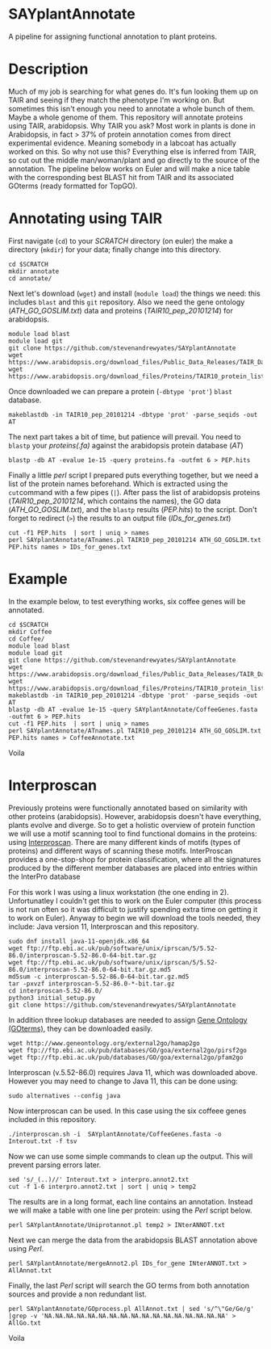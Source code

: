 # SAYplantAnnotate

A pipeline for assigning functional annotation to plant proteins.

# Description
Much of my job is searching for what genes do. It's fun looking them up on TAIR and seeing if they match the phenotype I'm working on. But sometimes this isn't enough you need to annotate a whole bunch of them. Maybe a whole genome of them. This repository will annotate proteins using TAIR, arabidopsis. Why TAIR you ask? Most work in plants is done in Arabidopsis, in fact > 37% of protein annotation comes from direct experimental evidence. Meaning somebody in a labcoat has actually worked on this. So why not use this? Everything else is inferred from TAIR, so cut out the middle man/woman/plant and go directly to the source of the annotation. The pipeline below works on Euler and will make a nice table with the corresponding best BLAST hit from TAIR and its associated GOterms (ready formatted for TopGO).

# Annotating using TAIR

First navigate (`cd`) to your *SCRATCH* directory (on euler) the make a directory (`mkdir`) for your data; finally change into this directory.
```
cd $SCRATCH
mkdir annotate
cd annotate/
```

Next let's download (`wget`) and install (`module load`) the things we need: this includes `blast` and this `git` repository. Also we need the gene ontology (*ATH_GO_GOSLIM.txt*) data and proteins (*TAIR10_pep_20101214*) for arabidopsis.

```
module load blast
module load git
git clone https://github.com/stevenandrewyates/SAYplantAnnotate
wget https://www.arabidopsis.org/download_files/Public_Data_Releases/TAIR_Data_20140630/ATH_GO_GOSLIM.txt
wget https://www.arabidopsis.org/download_files/Proteins/TAIR10_protein_lists/TAIR10_pep_20101214
```

Once downloaded we can prepare a protein (`-dbtype 'prot'`) `blast` database.

```
makeblastdb -in TAIR10_pep_20101214 -dbtype 'prot' -parse_seqids -out AT
```

The next part takes a bit of time, but patience will prevail. You need to `blastp` your *proteins(.fa)* against the arabidopsis protein database (*AT*) 

```
blastp -db AT -evalue 1e-15 -query proteins.fa -outfmt 6 > PEP.hits
```

Finally a little *perl* script I prepared puts everything together, but we need a list of the protein names beforehand. Which is extracted using the `cut`command with a few pipes (`|`). After pass the list of arabidopsis proteins (*TAIR10_pep_20101214*, which contains the names), the GO data (*ATH_GO_GOSLIM.txt*), and the `blastp` results (*PEP.hits*) to the script. Don't forget to redirect (`>`) the results to an output file (*IDs_for_genes.txt*)  

```
cut -f1 PEP.hits  | sort | uniq > names
perl SAYplantAnnotate/ATnames.pl TAIR10_pep_20101214 ATH_GO_GOSLIM.txt PEP.hits names > IDs_for_genes.txt
```

# Example

In the example below, to test everything works, six coffee genes will be annotated.

```
cd $SCRATCH
mkdir Coffee
cd Coffee/
module load blast
module load git
git clone https://github.com/stevenandrewyates/SAYplantAnnotate
wget https://www.arabidopsis.org/download_files/Public_Data_Releases/TAIR_Data_20140630/ATH_GO_GOSLIM.txt
wget https://www.arabidopsis.org/download_files/Proteins/TAIR10_protein_lists/TAIR10_pep_20101214
makeblastdb -in TAIR10_pep_20101214 -dbtype 'prot' -parse_seqids -out AT
blastp -db AT -evalue 1e-15 -query SAYplantAnnotate/CoffeeGenes.fasta -outfmt 6 > PEP.hits
cut -f1 PEP.hits  | sort | uniq > names
perl SAYplantAnnotate/ATnames.pl TAIR10_pep_20101214 ATH_GO_GOSLIM.txt PEP.hits names > CoffeeAnnotate.txt
```

Voila


# Interproscan

Previously proteins were functionally annotated based on similarity with other proteins (arabidopsis). However, arabidopsis doesn't have everything, plants evolve and diverge. So to get a holistic overview of protein function we will use a motif scanning tool to find functional domains in the proteins: using [Interproscan](https://www.ncbi.nlm.nih.gov/pmc/articles/PMC3998142/). There are many different kinds of motifs (types of proteins) and different ways of scanning these motifs. InterProscan provides a one-stop-shop for protein classification, where all the signatures produced by the different member databases are placed into entries within the InterPro database


For this work I was using a linux workstation (the one ending in 2). Unfortunatley I couldn't get this to work on the Euler computer (this process is not run often so it was difficult to justify spending extra time on getting it to work on Euler). Anyway to begin we will download the tools needed, they include: Java version 11, Interproscan and this repository.

```
sudo dnf install java-11-openjdk.x86_64
wget ftp://ftp.ebi.ac.uk/pub/software/unix/iprscan/5/5.52-86.0/interproscan-5.52-86.0-64-bit.tar.gz
wget ftp://ftp.ebi.ac.uk/pub/software/unix/iprscan/5/5.52-86.0/interproscan-5.52-86.0-64-bit.tar.gz.md5
md5sum -c interproscan-5.52-86.0-64-bit.tar.gz.md5
tar -pxvzf interproscan-5.52-86.0-*-bit.tar.gz
cd interproscan-5.52-86.0/
python3 initial_setup.py
git clone https://github.com/stevenandrewyates/SAYplantAnnotate
```

In addition three lookup databases are needed to assign [Gene Ontology (GOterms)](http://geneontology.org/docs/ontology-documentation/), they can be downloaded easily.
```
wget http://www.geneontology.org/external2go/hamap2go
wget ftp://ftp.ebi.ac.uk/pub/databases/GO/goa/external2go/pirsf2go
wget ftp://ftp.ebi.ac.uk/pub/databases/GO/goa/external2go/pfam2go
```

Interproscan (v.5.52-86.0) requires Java 11, which was downloaded above. However you may need to change to Java 11, this can be done using:
```
sudo alternatives --config java
```

Now interproscan can be used. In this case using the six coffeee genes included in this repository.
```
./interproscan.sh -i  SAYplantAnnotate/CoffeeGenes.fasta -o Interout.txt -f tsv
```

Now we can use some simple commands to clean up the output. This will prevent parsing errors later.

```
sed 's/_(..)//' Interout.txt > interpro.annot2.txt
cut -f 1-6 interpro.annot2.txt | sort | uniq > temp2
```

The results are in a long format, each line contains an annotation. Instead we will make a table with one line per protein: using the *Perl* script below.

```
perl SAYplantAnnotate/Uniprotannot.pl temp2 > INterANNOT.txt
```

Next we can merge the data from the arabidopsis BLAST annotation above using *Perl*.

```
perl SAYplantAnnotate/mergeAnnot2.pl IDs_for_gene INterANNOT.txt > AllAnnot.txt
```

Finally, the last *Perl* script will search the GO terms from both annotation sources and provide a non redundant list.
```
perl SAYplantAnnotate/GOprocess.pl AllAnnot.txt | sed 's/^\"Ge/Ge/g' |grep -v 'NA.NA.NA.NA.NA.NA.NA.NA.NA.NA.NA.NA.NA.NA.NA.NA.NA' > AllGo.txt 
```
Voila


